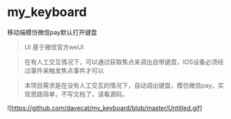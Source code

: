 # my_keyboard
移动端模仿微信pay默认打开键盘
> UI 基于微信官方weUI

>在有人工交互情况下，可以通过获取焦点来调出自带键盘，IOS设备必须经过事件来触发焦点事件才可以

>本项目需求是在没有人工交互的情况下，自动调出键盘，模仿微信pay。实现思路简单，不写文档了，请看源码。

![https://github.com/davecat/my_keyboard/blob/master/Untitled.gif]

